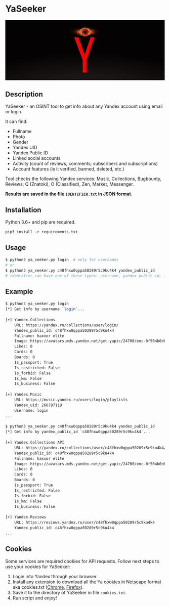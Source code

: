 # YaSeeker

<p align="center">
  <img src="./pictures/logo.jpg" />
</p>

## Description

YaSeeker - an OSINT tool to get info about any Yandex account using email or login.

It can find:
- Fullname
- Photo
- Gender
- Yandex UID
- Yandex Public ID
- Linked social accounts
- Activity (count of reviews, comments; subscribers and subscriptions)
- Account features (is it verified, banned, deleted, etc.)

Tool checks the following Yandex services: Music, Collections, Bugbounty, Reviews, Q (Znatoki), O (Classified), Zen, Market, Messenger.

**Results are saved in the file `IDENTIFIER.txt` in JSON format.**

## Installation

Python 3.6+ and pip are required.

    pip3 install -r requirements.txt

## Usage

```bash
$ python3 ya_seeker.py login  # only for usernames
# or 
$ python3 ya_seeker.py c48fhxw0qppa50289r5c9ku4k4 yandex_public_id
# identifier can have one of these types: username, yandex_public_id, id, yandex_messenger_guid
```

## Example

```bash
$ python3 ya_seeker.py login
[*] Get info by username `login`...

[+] Yandex.Collections
	URL: https://yandex.ru/collections/user/login/
	Yandex_public_id: c48fhxw0qppa50289r5c9ku4k4
	Fullname: haxxor elite
	Image: https://avatars.mds.yandex.net/get-yapic/24700/enc-0f504b0d68d5f6fb0d336e2157b44e88ef2225aff6a621016f4dccad990b5d3e/islands-200
	Likes: 0
	Cards: 0
	Boards: 0
	Is_passport: True
	Is_restricted: False
	Is_forbid: False
	Is_km: False
	Is_business: False

[+] Yandex.Music
	URL: https://music.yandex.ru/users/login/playlists
	Yandex_uid: 266797119
	Username: login
...

$ python3 ya_seeker.py c48fhxw0qppa50289r5c9ku4k4 yandex_public_id
[*] Get info by yandex_public_id `c48fhxw0qppa50289r5c9ku4k4`...

[+] Yandex.Collections API
	URL: https://yandex.ru/collections/user/c48fhxw0qppa50289r5c9ku4k4/
	Yandex_public_id: c48fhxw0qppa50289r5c9ku4k4
	Fullname: haxxor elite
	Image: https://avatars.mds.yandex.net/get-yapic/24700/enc-0f504b0d68d5f6fb0d336e2157b44e88ef2225aff6a621016f4dccad990b5d3e/islands-200
	Likes: 0
	Cards: 0
	Boards: 0
	Is_passport: True
	Is_restricted: False
	Is_forbid: False
	Is_km: False
	Is_business: False

[+] Yandex.Reviews
	URL: https://reviews.yandex.ru/user/c48fhxw0qppa50289r5c9ku4k4
	Yandex_public_id: c48fhxw0qppa50289r5c9ku4k4
...
```

## Cookies

Some services are required cookies for API requests. Follow next steps to use your cookies for YaSeeker:
1. Login into Yandex through your browser.
1. Install any extension to download all the Ya cookies in Netscape format aka cookies.txt  ([Chrome](https://chrome.google.com/webstore/detail/get-cookiestxt/bgaddhkoddajcdgocldbbfleckgcbcid), [Firefox](https://addons.mozilla.org/en-US/firefox/addon/cookies-txt/)).
1. Save it to the directory of YaSeeker in file `cookies.txt`.
1. Run script and enjoy!
